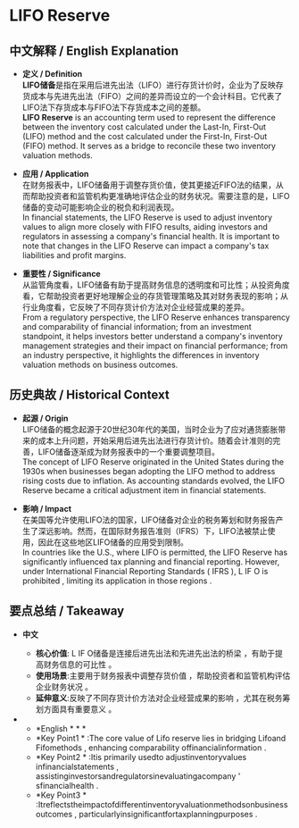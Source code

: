 # LIFO Reserve

## 中文解释 / English Explanation

* **定义 / Definition**  
  **LIFO储备**是指在采用后进先出法（LIFO）进行存货计价时，企业为了反映存货成本与先进先出法（FIFO）之间的差异而设立的一个会计科目。它代表了LIFO法下存货成本与FIFO法下存货成本之间的差额。  
  **LIFO Reserve** is an accounting term used to represent the difference between the inventory cost calculated under the Last-In, First-Out (LIFO) method and the cost calculated under the First-In, First-Out (FIFO) method. It serves as a bridge to reconcile these two inventory valuation methods.

* **应用 / Application**  
  在财务报表中，LIFO储备用于调整存货价值，使其更接近FIFO法的结果，从而帮助投资者和监管机构更准确地评估企业的财务状况。需要注意的是，LIFO储备的变动可能影响企业的税负和利润表现。  
  In financial statements, the LIFO Reserve is used to adjust inventory values to align more closely with FIFO results, aiding investors and regulators in assessing a company's financial health. It is important to note that changes in the LIFO Reserve can impact a company's tax liabilities and profit margins.

* **重要性 / Significance**  
  从监管角度看，LIFO储备有助于提高财务信息的透明度和可比性；从投资角度看，它帮助投资者更好地理解企业的存货管理策略及其对财务表现的影响；从行业角度看，它反映了不同存货计价方法对企业经营成果的差异。  
  From a regulatory perspective, the LIFO Reserve enhances transparency and comparability of financial information; from an investment standpoint, it helps investors better understand a company's inventory management strategies and their impact on financial performance; from an industry perspective, it highlights the differences in inventory valuation methods on business outcomes.

## 历史典故 / Historical Context

* **起源 / Origin**  
  LIFO储备的概念起源于20世纪30年代的美国，当时企业为了应对通货膨胀带来的成本上升问题，开始采用后进先出法进行存货计价。随着会计准则的完善，LIFO储备逐渐成为财务报表中的一个重要调整项目。  
  The concept of LIFO Reserve originated in the United States during the 1930s when businesses began adopting the LIFO method to address rising costs due to inflation. As accounting standards evolved, the LIFO Reserve became a critical adjustment item in financial statements.

* **影响 / Impact**  
  在美国等允许使用LIFO法的国家，LIFO储备对企业的税务筹划和财务报告产生了深远影响。然而，在国际财务报告准则（IFRS）下，LIFO法被禁止使用，因此在这些地区LIFO储备的应用受到限制。  
  In countries like the U.S., where LIFO is permitted, the LIFO Reserve has significantly influenced tax planning and financial reporting. However, under International Financial Reporting Standards ( IFRS ), L IF O is prohibited , limiting its application in those regions .

## 要点总结 / Takeaway

* **中文**  
  - **核心价值**: L IF O储备是连接后进先出法和先进先出法的桥梁 ，有助于提高财务信息的可比性 。 
  - **使用场景**:主要用于财务报表中调整存货价值 ，帮助投资者和监管机构评估企业财务状况 。 
  - **延伸意义**:反映了不同存货计价方法对企业经营成果的影响 ，尤其在税务筹划方面具有重要意义 。 

* * *English * * *
   - *Key Point1 * :The core value of Lifo reserve lies in bridging Lifoand Fifomethods , enhancing comparability offinancialinformation . 
   - *Key Point2 * :Itis primarily usedto adjustinventoryvalues infinancialstatements , assistinginvestorsandregulatorsinevaluatingacompany ' sfinancialhealth . 
   - *Key Point3 * :Itreflectstheimpactofdifferentinventoryvaluationmethodsonbusinessoutcomes , particularlyinsignificantfortaxplanningpurposes .